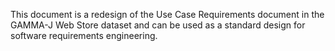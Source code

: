 This document is a redesign of the Use Case Requirements document in the GAMMA-J Web Store dataset and can be used as a standard design for software requirements engineering.
